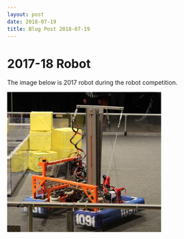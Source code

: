 ```yaml
---
layout: post
date: 2018-07-19
title: Blog Post 2018-07-19
---
```

# 2017-18 Robot

The image below is 2017 robot during the robot competition.

![Robot during 2017 robo-lympics](https://github.com/Team1091/websiteGen/blob/master/src/main/resources/images/Copy%20of%20IMG_0975.JPG?raw=true)

